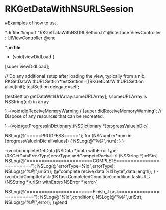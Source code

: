RKGetDataWithNSURLSession
=========================
#Examples of how to use.

  ***.h file**
#import "RKGetDataWithNSURLSettion.h"
@interface ViewController : UIViewController<RKGetDataWithURLSettionDelegate>
@end
  
  ***.m file**
  

   
- (void)viewDidLoad {
   
[super viewDidLoad];
   
// Do any additional setup after loading the view, typically from a nib.
RKGetDataWithURLSettion*testSettion=[[RKGetDataWithURLSettion alloc]init];
testSettion.delegate=self;

[testSettion getDataWithUrlArray:someURLArray];
//someURLArray is NSString(url) in array

}
-(void)didReceiveMemoryWarning {
[super didReceiveMemoryWarning];
// Dispose of any resources that can be recreated.

}
-(void)getProgressInDictionary:(NSDictionary *)progressValueInDic{

NSLog(@"=====PROGRESS=====");
for (NSNumber*num in [progressValueInDic allValues]) {
NSLog(@"%@",num);
 }
}

-(void)completeGetData:(NSData *)data withErrorType:(RKGetDataErrorType)errorType andCompeteReciveUrl:(NSString *)urlStr{
NSLog(@"=======================COMPLETE========================");
NSLog(@"errorType=%ld",errorType);
NSLog(@"%@",urlStr);
(@"complete recive data %ld byte",data.length);
}
-(void)didComplteTask:(RKTaskCompletedCondition)condition taskURL:(NSString *)urlStr withError:(NSError *)error{


NSLog(@"=======================Finish_.htask========================");
NSLog(@"%ld",condition);
NSLog(@"%@",urlStr);
NSLog(@"%@",error);
}
@end

